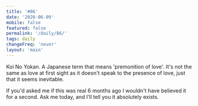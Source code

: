 ```yaml
---
title: '#86'
date: '2020-06-09'
mobile: false
featured: false
permalink: '/daily/86/'
tags: daily
changeFreq: 'never'
layout: 'main'
---
```


Koi No Yokan. A Japanese term that means 'premonition of love'. It's not the same as love at first sight as it doesn't speak to the presence of love, just that it seems inevitable.

If you'd asked me if this was real 6 months ago I wouldn't have believed it for a second. Ask me today, and I'll tell you it absolutely exists.
